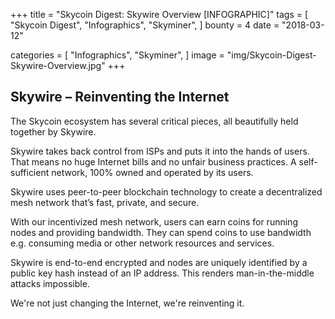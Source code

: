 +++
title = "Skycoin Digest: Skywire Overview [INFOGRAPHIC]"
tags = [
    "Skycoin Digest",
    "Infographics",
    "Skyminer",
]
bounty = 4
date = "2018-03-12"

categories = [
    "Infographics",
    "Skyminer",
]
image = "img/Skycoin-Digest-Skywire-Overview.jpg"
+++

## Skywire – Reinventing the Internet

The Skycoin ecosystem has several critical pieces, all beautifully held together by Skywire.

Skywire takes back control from ISPs and puts it into the hands of users. That means no huge Internet bills and no unfair business practices. A self-sufficient network, 100% owned and operated by its users.

Skywire uses peer-to-peer blockchain technology to create a decentralized mesh network that’s fast, private, and secure.

With our incentivized mesh network, users can earn coins for running nodes and providing bandwidth. They can spend coins to use bandwidth e.g. consuming media or other network resources and services.

Skywire is end-to-end encrypted and nodes are uniquely identified by a public key hash instead of an IP address. This renders man-in-the-middle attacks impossible.

We're not just changing the Internet, we're reinventing it.
